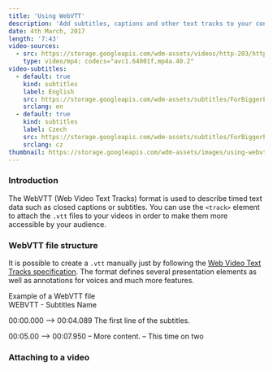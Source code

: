 ```yaml
---
title: 'Using WebVTT'
description: 'Add subtitles, captions and other text tracks to your content and make your videos accessible by a wider audience.'
date: 4th March, 2017
length: '7:43'
video-sources:
  - src: https://storage.googleapis.com/wdm-assets/videos/http-203/http-203-for-loops.mp4
    type: video/mp4; codecs="avc1.64001f,mp4a.40.2"
video-subtitles:
  - default: true
    kind: subtitles
    label: English
    src: https://storage.googleapis.com/wdm-assets/subtitles/ForBiggerEscapes-en.vtt
    srclang: en
  - default: true
    kind: subtitles
    label: Czech
    src: https://storage.googleapis.com/wdm-assets/subtitles/ForBiggerEscapes-cz.vtt
    srclang: cz
thumbnail: https://storage.googleapis.com/wdm-assets/images/using-webvtt.png
---
```

### Introduction

The WebVTT (Web Video Text Tracks) format is used to describe timed text data such as closed captions or subtitles. You can use the `<track>` element to attach the `.vtt` files to your videos in order to make them more accessible by your audience.

### WebVTT file structure

It is possible to create a `.vtt` manually just by following the [Web Video Text Tracks specification](https://w3c.github.io/webvtt/). The format defines several presentation elements as well as annotations for voices and much more features.

<div class="code-sample">
  <div class="code-sample--title">Example of a WebVTT file</div>
  <div class="code-sample--content">WEBVTT - Subtitles Name

00:00.000 --> 00:04.089
The first line of the subtitles.

00:05.00 --> 00:07.950
– More content.
– This time on two</div>
</div>

### Attaching to a video
